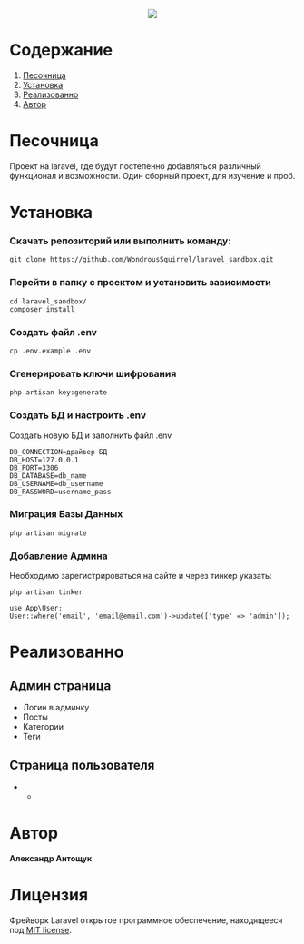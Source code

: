 <p align="center"><img src="https://laravel.com/assets/img/components/logo-laravel.svg"></p>

Содержание
=================
1.  [Песочница](#Песочница)
2.  [Установка](#Установка)
3.  [Реализованно](#Реализованно)
4.  [Автор](#Автор)


# Песочница

Проект на laravel, где будут постепенно добавляться различный функционал и возможности. Один сборный проект, для изучение и проб.

# Установка

### Скачать репозиторий или выполнить команду:

```
git clone https://github.com/WondrousSquirrel/laravel_sandbox.git
```
### Перейти в папку с проектом и установить зависимости

```
cd laravel_sandbox/
composer install
```

### Создать файл .env
```
cp .env.example .env
```

### Сгенерировать ключи шифрования

```
php artisan key:generate
```

### Создать БД и настроить .env

Создать новую БД и заполнить файл .env

```
DB_CONNECTION=драйвер БД
DB_HOST=127.0.0.1
DB_PORT=3306
DB_DATABASE=db_name
DB_USERNAME=db_username
DB_PASSWORD=username_pass
```

### Миграция Базы Данных

```
php artisan migrate
```

### Добавление Админа

Необходимо зарегистрироваться на сайте и через тинкер указать:

```
php artisan tinker

use App\User;
User::where('email', 'email@email.com')->update(['type' => 'admin']);
```

# Реализованно

## Админ страница

* Логин в админку
* Посты
* Категории
* Теги

## Страница пользователя

* -


# Автор

**Александр Антощук**

# Лицензия

Фрейворк Laravel  открытое программное обеспечение, находящееся под [MIT license](https://opensource.org/licenses/MIT).